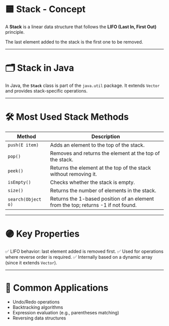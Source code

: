 
# 🟦 **Stack - Concept**

A **Stack** is a linear data structure that follows the **LIFO (Last In, First Out)** principle.

The last element added to the stack is the first one to be removed.

---

# 🗂️ **Stack in Java**

In Java, the **`Stack`** class is part of the `java.util` package. It extends `Vector` and provides stack-specific operations.

---

# 🛠️ **Most Used Stack Methods**

| Method             | Description                                                                       |
| ------------------ | --------------------------------------------------------------------------------- |
| `push(E item)`     | Adds an element to the top of the stack.                                          |
| `pop()`            | Removes and returns the element at the top of the stack.                          |
| `peek()`           | Returns the element at the top of the stack without removing it.                  |
| `isEmpty()`        | Checks whether the stack is empty.                                                |
| `size()`           | Returns the number of elements in the stack.                                      |
| `search(Object o)` | Returns the 1-based position of an element from the top; returns -1 if not found. |

---

# 🟣 **Key Properties**

✅ LIFO behavior: last element added is removed first.
✅ Used for operations where reverse order is required.
✅ Internally based on a dynamic array (since it extends `Vector`).

---

# 🔧 **Common Applications**

* Undo/Redo operations
* Backtracking algorithms
* Expression evaluation (e.g., parentheses matching)
* Reversing data structures
